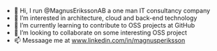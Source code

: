 - 👋 Hi, I run @MagnusErikssonAB a one man IT consultancy company
- 👀 I’m interested in architecture, cloud and back-end technology
- 🌱 I’m currently learning to contribute to OSS projects at GitHub
- 💞️ I’m looking to collaborate on some interesting OSS project
- 📫 Messaage me at www.linkedin.com/in/magnusperiksson
